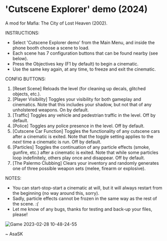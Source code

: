 # 'Cutscene Explorer' demo (2024)
A mod for Mafia: The City of Lost Heaven (2002).

INSTRUCTIONS:
- Select 'Cutscene Explorer demo' from the Main Menu, and inside the phone booth choose a scene to load.
- Each scene has 7 configuration buttons that can be found nearby (see below).
- Press the Objectives key (F1 by default) to begin a cinematic.
- Use the same key again, at any time, to freeze and exit the cinematic.

CONFIG BUTTONS:
1. [Reset Scene] Reloads the level (for cleaning up decals, glitched objects, etc.).
2. [Player Visibility] Toggles your visibility for both gameplay and cinematics. Note that this includes your shadow, but not that of any unholstered weapons. On by default.
3. [Traffic] Toggles any vehicle and pedestrian traffic in the level. Off by default.
4. [Police] Toggles any police presence in the level. Off by default.
5. [Cutscene Car Function] Toggles the functionality of any cutscene cars after a cinematic is exited. Note that the toggle setting applies to the *next* time a cinematic is run. Off by default.
6. [Particles] Toggles the continuation of any particle effects (smoke, gunfire, etc.) after a cinematic is exited. Note that while some particles loop indefinitely, others play once and disappear. Off by default.
7. [The Palermo Clubbing] Clears your inventory and randomly generates one of three possible weapon sets (melee, firearm or explosive).

NOTES:
- You can start-stop-start a cinematic at will, but it will always restart from the beginning (no way around this, sorry).
- Sadly, particle effects cannot be frozen in the same way as the rest of the scene. _:(_
- Let me know of any bugs, thanks for testing and back-up your files, please!

![Game 2023-02-28 10-48-24-55](https://user-images.githubusercontent.com/111624709/221832453-0e1536d7-d813-4815-8f5c-8da0c04420d0.png)

~ AsaSK